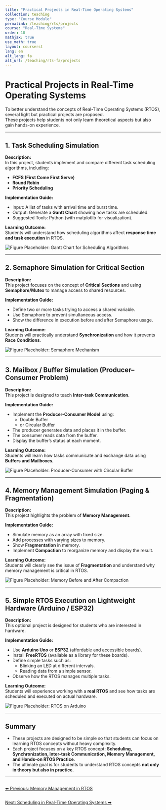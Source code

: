 ```yaml
---
title: "Practical Projects in Real-Time Operating Systems"
collection: teaching
type: "Course Module"
permalink: /teaching/rts/projects
course: "Real-Time Systems"
order: 10
mathjax: true
use_math: true
layout: courserst
lang: en
alt_lang: fa
alt_url: /teaching/rts-fa/projects
---
```


# Practical Projects in Real-Time Operating Systems

To better understand the concepts of Real-Time Operating Systems (RTOS), several light but practical projects are proposed.  
These projects help students not only learn theoretical aspects but also gain hands-on experience.  

---

## 1. Task Scheduling Simulation

**Description:**  
In this project, students implement and compare different task scheduling algorithms, including:  

- **FCFS (First Come First Serve)**  
- **Round Robin**  
- **Priority Scheduling**  

**Implementation Guide:**  
- Input: A list of tasks with arrival time and burst time.  
- Output: Generate a **Gantt Chart** showing how tasks are scheduled.  
- Suggested Tools: Python (with matplotlib for visualization).  

**Learning Outcome:**  
Students will understand how scheduling algorithms affect **response time and task execution** in RTOS.  

![Figure Placeholder: Gantt Chart for Scheduling Algorithms](path-to-image)

---

## 2. Semaphore Simulation for Critical Section

**Description:**  
This project focuses on the concept of **Critical Sections** and using **Semaphore/Mutex** to manage access to shared resources.  

**Implementation Guide:**  
- Define two or more tasks trying to access a shared variable.  
- Use Semaphore to prevent simultaneous access.  
- Show the difference in execution before and after Semaphore usage.  

**Learning Outcome:**  
Students will practically understand **Synchronization** and how it prevents **Race Conditions**.  

![Figure Placeholder: Semaphore Mechanism](path-to-image)

---

## 3. Mailbox / Buffer Simulation (Producer–Consumer Problem)

**Description:**  
This project is designed to teach **Inter-task Communication**.  

**Implementation Guide:**  
- Implement the **Producer-Consumer Model** using:  
  - Double Buffer  
  - or Circular Buffer  
- The producer generates data and places it in the buffer.  
- The consumer reads data from the buffer.  
- Display the buffer’s status at each moment.  

**Learning Outcome:**  
Students will learn how tasks communicate and exchange data using **Buffers and Mailboxes**.  

![Figure Placeholder: Producer-Consumer with Circular Buffer](path-to-image)

---

## 4. Memory Management Simulation (Paging & Fragmentation)

**Description:**  
This project highlights the problem of **Memory Management**.  

**Implementation Guide:**  
- Simulate memory as an array with fixed size.  
- Add processes with varying sizes to memory.  
- Show **Fragmentation** in memory.  
- Implement **Compaction** to reorganize memory and display the result.  

**Learning Outcome:**  
Students will clearly see the issue of **Fragmentation** and understand why memory management is critical in RTOS.  

![Figure Placeholder: Memory Before and After Compaction](path-to-image)

---

## 5. Simple RTOS Execution on Lightweight Hardware (Arduino / ESP32)

**Description:**  
This optional project is designed for students who are interested in hardware.  

**Implementation Guide:**  
- Use **Arduino Uno** or **ESP32** (affordable and accessible boards).  
- Install **FreeRTOS** (available as a library for these boards).  
- Define simple tasks such as:  
  - Blinking an LED at different intervals.  
  - Reading data from a simple sensor.  
- Observe how the RTOS manages multiple tasks.  

**Learning Outcome:**  
Students will experience working with a **real RTOS** and see how tasks are scheduled and executed on actual hardware.  

![Figure Placeholder: RTOS on Arduino](path-to-image)

---

## Summary

- These projects are designed to be simple so that students can focus on learning RTOS concepts without heavy complexity.  
- Each project focuses on a key RTOS concept: **Scheduling, Synchronization, Inter-task Communication, Memory Management, and Hands-on RTOS Practice**.  
- The ultimate goal is for students to understand RTOS concepts **not only in theory but also in practice**.  

---

<div class="lesson-nav" style="display:flex; justify-content:space-between; margin-top:2em;">
  <a class="btn btn--primary" href="{{ '/teaching/rts/memory-management' | relative_url }}">⬅︎ Previous: Memory Management in RTOS</a>
</div>

<div class="lesson-nav" style="display:flex; justify-content:space-between; margin-top:2em;">
  <a class="btn btn--primary" href="{{ '/teaching/rts/scheduling' | relative_url }}">Next: Scheduling in Real-Time Operating Systems ➡︎</a>
</div>
